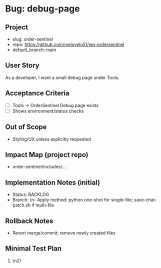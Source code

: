 # Bug: debug-page

## Project
- slug: order-sentinel
- repo: https://github.com/meloyelo51/wp-ordersentinel
- default_branch: main

## User Story
As a developer, I want a small debug page under Tools.

## Acceptance Criteria
- [ ] Tools -> OrderSentinel Debug page exists
- [ ] Shows environment/status checks

## Out of Scope
- Styling/UX unless explicitly requested

## Impact Map (project repo)
- order-sentinel/includes/...

## Implementation Notes (initial)
- Status: BACKLOG
- Branch: <tbd>\n- Apply method: python one-shot for single-file; save-chat-patch.sh if multi-file

## Rollback Notes
- Revert merge/commit; remove newly created files

## Minimal Test Plan
1) <step>\n2) <expected>
